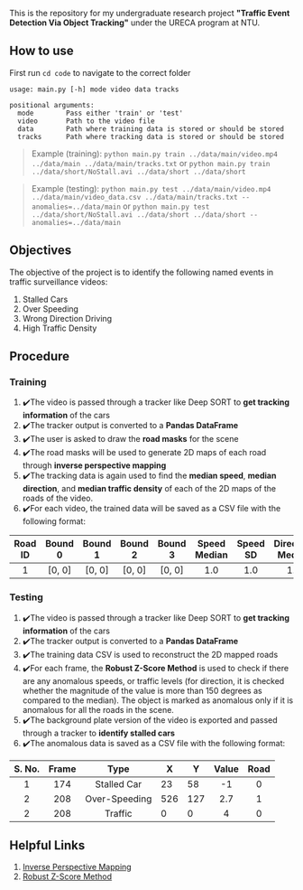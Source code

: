 This is the repository for my undergraduate research project **"Traffic Event Detection Via Object Tracking"** under the URECA program at NTU.

## How to use

First run `cd code` to navigate to the correct folder

```
usage: main.py [-h] mode video data tracks

positional arguments:
  mode        Pass either 'train' or 'test'
  video       Path to the video file
  data        Path where training data is stored or should be stored
  tracks      Path where tracking data is stored or should be stored
```

> Example (training): `python main.py train ../data/main/video.mp4 ../data/main ../data/main/tracks.txt`
> or
> `python main.py train ../data/short/NoStall.avi ../data/short ../data/short`

> Example (testing): `python main.py test ../data/main/video.mp4 ../data/main/video_data.csv ../data/main/tracks.txt --anomalies=../data/main`
> or
> `python main.py test ../data/short/NoStall.avi ../data/short ../data/short --anomalies=../data/main`

## Objectives

The objective of the project is to identify the following named events in traffic surveillance videos:

1. Stalled Cars
2. Over Speeding
3. Wrong Direction Driving
4. High Traffic Density

## Procedure

### Training

1. ✔️The video is passed through a tracker like Deep SORT to **get tracking information** of the cars
2. ✔️The tracker output is converted to a **Pandas DataFrame**
3. ✔️The user is asked to draw the **road masks** for the scene
4. ✔️The road masks will be used to generate 2D maps of each road through **inverse perspective mapping**
5. ✔️The tracking data is again used to find the **median speed**, **median direction**, and **median traffic density** of each of the 2D maps of the roads of the video.
6. ✔️For each video, the trained data will be saved as a CSV file with the following format:

| Road ID | Bound 0 | Bound 1 | Bound 2 | Bound 3 | Speed Median | Speed SD | Direction Median | Direction SD | Traffic Median | Traffic SD |
| :-----: | :-----: | :-----: | :-----: | :-----: | :----------: | :------: | :--------------: | :----------: | :------------: | :--------: |
|    1    | [0, 0]  | [0, 0]  | [0, 0]  | [0, 0]  |     1.0      |   1.0    |       1.0        |     1.0      |      1.0       |    1.0     |

### Testing

1. ✔️The video is passed through a tracker like Deep SORT to **get tracking information** of the cars
2. ✔️The tracker output is converted to a **Pandas DataFrame**
3. ✔️The training data CSV is used to reconstruct the 2D mapped roads
4. ✔️For each frame, the **Robust Z-Score Method** is used to check if there are any anomalous speeds, or traffic levels (for direction, it is checked whether the magnitude of the value is more than 150 degrees as compared to the median). The object is marked as anomalous only if it is anomalous for all the roads in the scene.
5. ✔️The background plate version of the video is exported and passed through a tracker to **identify stalled cars**
6. ✔️The anomalous data is saved as a CSV file with the following format:

| S. No. | Frame |     Type      | X   | Y   | Value | Road  |
| :----: | :---: | :-----------: | --- | --- | :---: | :---: |
|   1    |  174  |  Stalled Car  | 23  | 58  |  -1   |   0   |
|   2    |  208  | Over-Speeding | 526 | 127 |  2.7  |   1   |
|   2    |  208  |    Traffic    | 0   | 0   |   4   |   0   |

## Helpful Links

1. [Inverse Perspective Mapping](https://zbigatron.com/mapping-camera-coordinates-to-a-2d-floor-plan/)
2. [Robust Z-Score Method](http://colingorrie.github.io/outlier-detection.html#modified-z-score-method)
